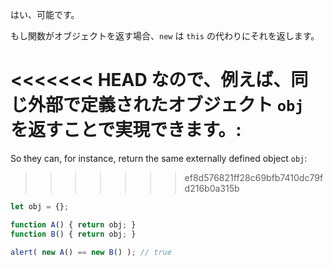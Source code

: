 はい、可能です。

もし関数がオブジェクトを返す場合、`new` は `this` の代わりにそれを返します。

<<<<<<< HEAD
なので、例えば、同じ外部で定義されたオブジェクト `obj` を返すことで実現できます。:
=======
So they can, for instance, return the same externally defined object `obj`:
>>>>>>> ef8d576821ff28c69bfb7410dc79fd216b0a315b

```js run no-beautify
let obj = {};

function A() { return obj; }
function B() { return obj; }

alert( new A() == new B() ); // true
```
